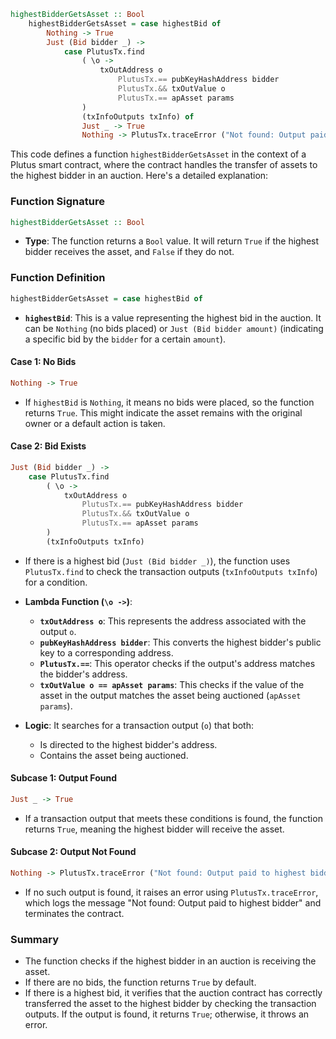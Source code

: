 ```haskell
highestBidderGetsAsset :: Bool
    highestBidderGetsAsset = case highestBid of
        Nothing -> True
        Just (Bid bidder _) ->
            case PlutusTx.find
                ( \o ->
                    txOutAddress o
                        PlutusTx.== pubKeyHashAddress bidder
                        PlutusTx.&& txOutValue o
                        PlutusTx.== apAsset params
                )
                (txInfoOutputs txInfo) of
                Just _ -> True
                Nothing -> PlutusTx.traceError ("Not found: Output paid to highest bidder")
```
This code defines a function `highestBidderGetsAsset` in the context of a Plutus smart contract, where the contract handles the transfer of assets to the highest bidder in an auction. Here's a detailed explanation:

### Function Signature
```haskell
highestBidderGetsAsset :: Bool
```
- **Type**: The function returns a `Bool` value. It will return `True` if the highest bidder receives the asset, and `False` if they do not.
  
### Function Definition
```haskell
highestBidderGetsAsset = case highestBid of
```
- **`highestBid`**: This is a value representing the highest bid in the auction. It can be `Nothing` (no bids placed) or `Just (Bid bidder amount)` (indicating a specific bid by the `bidder` for a certain `amount`).
  
#### Case 1: No Bids
```haskell
Nothing -> True
```
- If `highestBid` is `Nothing`, it means no bids were placed, so the function returns `True`. This might indicate the asset remains with the original owner or a default action is taken.

#### Case 2: Bid Exists
```haskell
Just (Bid bidder _) ->
    case PlutusTx.find
        ( \o ->
            txOutAddress o
                PlutusTx.== pubKeyHashAddress bidder
                PlutusTx.&& txOutValue o
                PlutusTx.== apAsset params
        )
        (txInfoOutputs txInfo)
```
- If there is a highest bid (`Just (Bid bidder _)`), the function uses `PlutusTx.find` to check the transaction outputs (`txInfoOutputs txInfo`) for a condition.
- **Lambda Function (`\o ->`)**:
    - **`txOutAddress o`**: This represents the address associated with the output `o`.
    - **`pubKeyHashAddress bidder`**: This converts the highest bidder's public key to a corresponding address.
    - **`PlutusTx.==`**: This operator checks if the output's address matches the bidder's address.
    - **`txOutValue o == apAsset params`**: This checks if the value of the asset in the output matches the asset being auctioned (`apAsset params`).

- **Logic**: It searches for a transaction output (`o`) that both:
    - Is directed to the highest bidder's address.
    - Contains the asset being auctioned.

#### Subcase 1: Output Found
```haskell
Just _ -> True
```
- If a transaction output that meets these conditions is found, the function returns `True`, meaning the highest bidder will receive the asset.

#### Subcase 2: Output Not Found
```haskell
Nothing -> PlutusTx.traceError ("Not found: Output paid to highest bidder")
```
- If no such output is found, it raises an error using `PlutusTx.traceError`, which logs the message "Not found: Output paid to highest bidder" and terminates the contract.

### Summary
- The function checks if the highest bidder in an auction is receiving the asset.
- If there are no bids, the function returns `True` by default.
- If there is a highest bid, it verifies that the auction contract has correctly transferred the asset to the highest bidder by checking the transaction outputs. If the output is found, it returns `True`; otherwise, it throws an error.
